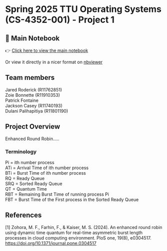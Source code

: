 # Spring 2025 TTU Operating Systems (CS-4352-001) - Project 1

## 📘 Main Notebook

👉 [Click here to view the main notebook](./Simulation.ipynb)

Or view it directly in a nicer format on [nbviewer](https://nbviewer.org/github/jaredR312/OS_project/blob/main/Simulation.ipynb)

## Team members

Jared Roderick (R11762851)  
Zoie Bonnette (R11910353)  
Patrick Fontaine  
Jackson Casey (R11740193)  
Dulani Palihapitiya (R11801190)

## Project Overview

Enhanced Round Robin.....

### Terminology

Pi = ith number process  
ATi = Arrival Time of ith number process  
BTi = Burst Time of ith number process  
RQ = Ready Queue  
SRQ = Sorted Ready Queue  
QT = Quantum Time  
RBT = Remaining Burst Time of running process Pi  
FBT = Burst Time of the First process in the Sorted Ready Queue

## References

<a id="1">[1]</a>
Zohora, M. F., Farhin, F., & Kaiser, M. S. (2024). An enhanced round robin using dynamic time quantum for real-time asymmetric burst length processes in cloud computing environment. PloS one, 19(8), e0304517. https://doi.org/10.1371/journal.pone.0304517
